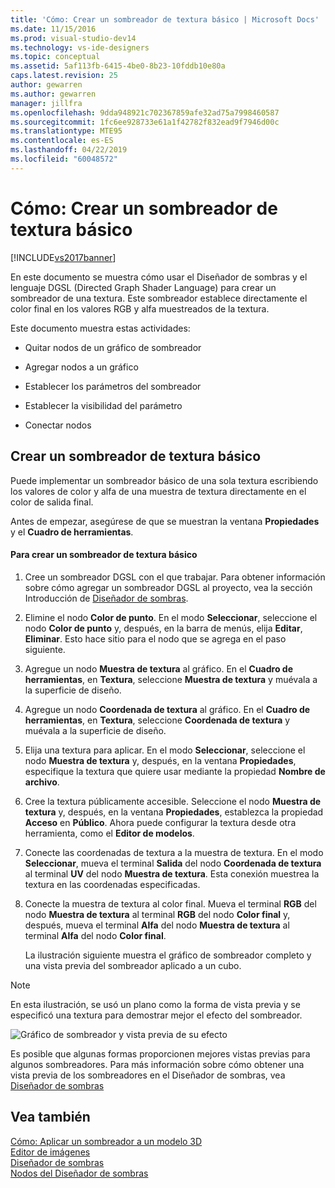 ```yaml
---
title: 'Cómo: Crear un sombreador de textura básico | Microsoft Docs'
ms.date: 11/15/2016
ms.prod: visual-studio-dev14
ms.technology: vs-ide-designers
ms.topic: conceptual
ms.assetid: 5af113fb-6415-4be0-8b23-10fddb10e80a
caps.latest.revision: 25
author: gewarren
ms.author: gewarren
manager: jillfra
ms.openlocfilehash: 9dda948921c702367859afe32ad75a7998460587
ms.sourcegitcommit: 1fc6ee928733e61a1f42782f832ead9f7946d00c
ms.translationtype: MTE95
ms.contentlocale: es-ES
ms.lasthandoff: 04/22/2019
ms.locfileid: "60048572"
---
```

# <a name="how-to-create-a-basic-texture-shader"></a>Cómo: Crear un sombreador de textura básico
[!INCLUDE[vs2017banner](../includes/vs2017banner.md)]

En este documento se muestra cómo usar el Diseñador de sombras y el lenguaje DGSL (Directed Graph Shader Language) para crear un sombreador de una textura. Este sombreador establece directamente el color final en los valores RGB y alfa muestreados de la textura.  
  
 Este documento muestra estas actividades:  
  
- Quitar nodos de un gráfico de sombreador  
  
- Agregar nodos a un gráfico  
  
- Establecer los parámetros del sombreador  
  
- Establecer la visibilidad del parámetro  
  
- Conectar nodos  
  
## <a name="creating-a-basic-texture-shader"></a>Crear un sombreador de textura básico  
 Puede implementar un sombreador básico de una sola textura escribiendo los valores de color y alfa de una muestra de textura directamente en el color de salida final.  
  
 Antes de empezar, asegúrese de que se muestran la ventana **Propiedades** y el **Cuadro de herramientas**.  
  
#### <a name="to-create-a-basic-texture-shader"></a>Para crear un sombreador de textura básico  
  
1. Cree un sombreador DGSL con el que trabajar. Para obtener información sobre cómo agregar un sombreador DGSL al proyecto, vea la sección Introducción de [Diseñador de sombras](../designers/shader-designer.md).  
  
2. Elimine el nodo **Color de punto**. En el modo **Seleccionar**, seleccione el nodo **Color de punto** y, después, en la barra de menús, elija **Editar**, **Eliminar**. Esto hace sitio para el nodo que se agrega en el paso siguiente.  
  
3. Agregue un nodo **Muestra de textura** al gráfico. En el **Cuadro de herramientas**, en **Textura**, seleccione **Muestra de textura** y muévala a la superficie de diseño.  
  
4. Agregue un nodo **Coordenada de textura** al gráfico. En el **Cuadro de herramientas**, en **Textura**, seleccione **Coordenada de textura** y muévala a la superficie de diseño.  
  
5. Elija una textura para aplicar. En el modo **Seleccionar**, seleccione el nodo **Muestra de textura** y, después, en la ventana **Propiedades**, especifique la textura que quiere usar mediante la propiedad **Nombre de archivo**.  
  
6. Cree la textura públicamente accesible. Seleccione el nodo **Muestra de textura** y, después, en la ventana **Propiedades**, establezca la propiedad **Acceso** en **Público**. Ahora puede configurar la textura desde otra herramienta, como el **Editor de modelos**.  
  
7. Conecte las coordenadas de textura a la muestra de textura. En el modo **Seleccionar**, mueva el terminal **Salida** del nodo **Coordenada de textura** al terminal **UV** del nodo **Muestra de textura**. Esta conexión muestrea la textura en las coordenadas especificadas.  
  
8. Conecte la muestra de textura al color final. Mueva el terminal **RGB** del nodo **Muestra de textura** al terminal **RGB** del nodo **Color final** y, después, mueva el terminal **Alfa** del nodo **Muestra de textura** al terminal **Alfa** del nodo **Color final**.  
  
   La ilustración siguiente muestra el gráfico de sombreador completo y una vista previa del sombreador aplicado a un cubo.  
  
> [!NOTE]
>  En esta ilustración, se usó un plano como la forma de vista previa y se especificó una textura para demostrar mejor el efecto del sombreador.  
  
 ![Gráfico de sombreador y vista previa de su efecto](../designers/media/digit-texture-effect.png "Digit-Texture-Effect")  
  
 Es posible que algunas formas proporcionen mejores vistas previas para algunos sombreadores. Para más información sobre cómo obtener una vista previa de los sombreadores en el Diseñador de sombras, vea [Diseñador de sombras](../designers/shader-designer.md)  
  
## <a name="see-also"></a>Vea también  
 [Cómo: Aplicar un sombreador a un modelo 3D](../designers/how-to-apply-a-shader-to-a-3-d-model.md)   
 [Editor de imágenes](../designers/image-editor.md)   
 [Diseñador de sombras](../designers/shader-designer.md)   
 [Nodos del Diseñador de sombras](../designers/shader-designer-nodes.md)
